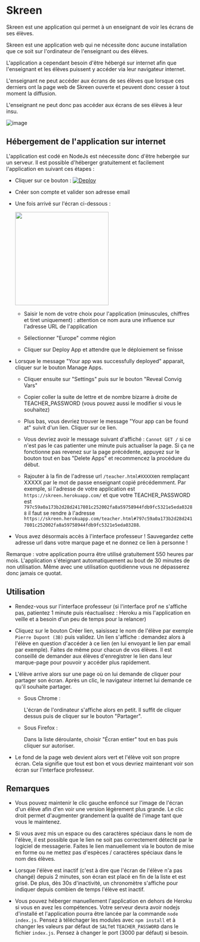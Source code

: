 # Skreen

Skreen est une application qui permet à un enseignant de voir les écrans de ses élèves.

Skreen est une application web qui ne nécessite donc aucune installation que ce soit sur l'ordinateur de l'enseignant ou des élèves.

L'application a cependant besoin d'être hébergé sur internet afin que l'enseignant et les élèves puissent y accéder via leur navigateur internet.

L'enseignant ne peut accéder aux écrans de ses élèves que lorsque ces derniers ont la page web de Skreen ouverte et peuvent donc cesser à tout moment la diffusion.

L'enseignant ne peut donc pas accéder aux écrans de ses élèves à leur insu.

![image](https://user-images.githubusercontent.com/53106394/87574631-effb2e00-c6ce-11ea-8263-2402b548a964.png)


## Hébergement de l'application sur internet

L'application est codé en NodeJs est néecessite donc d'être hebergée sur un serveur. Il est possible d'héberger gratuitement et facilement l'application en suivant ces étapes :

- Cliquer sur ce bouton : [![Deploy](https://www.herokucdn.com/deploy/button.svg)](https://heroku.com/deploy?template=https://github.com/DegrangeM/Skreen)

- Créer son compte et valider son adresse email

- Une fois arrivé sur l'écran ci-dessous :
  
  <img src="https://user-images.githubusercontent.com/53106394/87570968-a8be6e80-c6c9-11ea-915d-94f68ea553cb.png" height="250" />

   - Saisir le nom de votre choix pour l'application (minuscules, chiffres et tiret uniquement) : attention ce nom aura une influence sur l'adresse URL de l'application
   
   - Sélectionner "Europe" comme région
   
   - Cliquer sur Deploy App et attendre que le déploiement se finisse
   
- Lorsque le message "Your app was successfully deployed" apparait, cliquer sur le bouton Manage Apps.

   - Cliquer ensuite sur "Settings" puis sur le bouton "Reveal Convig Vars"
   
   - Copier coller la suite de lettre et de nombre bizarre à droite de TEACHER_PASSWORD (vous pouvez aussi le modifier si vous le souhaitez)
   
   - Plus bas, vous devriez trouver le message "Your app can be found at" suivit d'un lien. Cliquer sur ce lien.
   
   - Vous devriez avoir le message suivant d'affiché : `Cannot GET /` si ce n'est pas le cas patienter une minute puis actualiser la page. Si ça ne fonctionne pas revenez sur la page précédente, appuyez sur le bouton tout en bas "Delete Apps" et recommencez la procédure du début.
   
   - Rajouter à la fin de l'adresse url `/teacher.html#XXXXX`en remplaçant XXXXX par le mot de passe enseignant copié précédemment.
     Par exemple, si l'adresse de votre application est `https://skreen.herokuapp.com/` et que votre TEACHER_PASSWORD est `797c59a0a173b2d28d2417801c252002fa8a59758944fdb9fc5321e5eda03288` il faut se rendre à l'adresse `https://skreen.herokuapp.com/teacher.html#797c59a0a173b2d28d2417801c252002fa8a59758944fdb9fc5321e5eda03288`.
     
- Vous avez désormais accès à l'interface professeur ! Sauvegardez cette adresse url dans votre marque page et ne donnez ce lien à personne !

Remarque : votre application pourra être utilisé gratuitement 550 heures par mois. L'application s'éteignant automatiquement au bout de 30 minutes de non utilisation. Même avec une utilisation quotidienne vous ne dépasserez donc jamais ce quotat.

## Utilisation

- Rendez-vous sur l'interface professeur (si l'interface prof ne s'affiche pas, patientez 1 minute puis réactualisez : Heroku a mis l'application en veille et a besoin d'un peu de temps pour la relancer)

- Cliquez sur le bouton Créer lien, saisissez le nom de l'élève par exemple `Pierre Dupont (3B)` puis validez. Un lien s'affiche : demandez alors à l'élève en question d'accéder à ce lien (en lui envoyant le lien par email par exemple). Faites de même pour chacun de vos élèves. Il est conseillé de demander aux élèves d'enregistrer le lien dans leur marque-page pour pouvoir y accéder plus rapidement.

- L'élève arrive alors sur une page où on lui demande de cliquer pour partager son écran. Après un clic, le navigateur internet lui demande ce qu'il souhaite partager.

    - Sous Chrome :

      L'écran de l'ordinateur s'affiche alors en petit. Il suffit de cliquer dessus puis de cliquer sur le bouton "Partager".
      
    - Sous Firefox :
    
      Dans la liste déroulante, choisir "Écran entier" tout en bas puis cliquer sur autoriser.
      
- Le fond de la page web devient alors vert et l'élève voit son propre écran. Cela signifie que tout est bon et vous devriez maintenant voir son écran sur l'interface professeur.

## Remarques

- Vous pouvez maintenir le clic gauche enfoncé sur l'image de l'écran d'un élève afin d'en voir une version légèrement plus grande. Le clic droit permet d'augmenter grandement la qualité de l'image tant que vous le maintenez.

- Si vous avez mis un espace ou des caractères spéciaux dans le nom de l'élève, il est possible que le lien ne soit pas correctement détecté par le logiciel de messagerie. Faites le lien manuellement via le bouton de mise en forme ou ne mettez pas d'espèces / caractères spéciaux dans le nom des élèves.

- Lorsque l'élève est inactif (c'est à dire que l'écran de l'élève n'a pas changé) depuis 2 minutes, son écran est placé en fin de la liste et est grisé. De plus, dès 30s d'inactivité, un chronomètre s'affiche pour indiquer depuis combien de temps l'élève est inactif.

- Vous pouvez héberger manuellement l'application en dehors de Heroku si vous en avez les compétences. Votre serveur devra avoir nodejs d'installé et l'application pourra être lancée par la commande `node index.js`. Pensez à téléchager les modules avec `npm install` et à changer les valeurs par défaut de `SALT`et `TEACHER_PASSWORD` dans le fichier `index.js`. Pensez à changer le port (3000 par défaut) si besoin.
